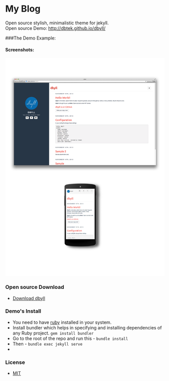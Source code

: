 My Blog
=====


Open source stylish, minimalistic theme for jekyll.  
Open source Demo: http://dbtek.github.io/dbyll/

###The Demo Example:

#### Screenshots:
![dbyll-screenshot](assets/media/dbyll-ss.png)


### Open source Download
* [Download dbyll](https://github.com/dbtek/dbyll/archive/master.zip)

### Demo's Install
- You need to have [ruby](https://www.ruby-lang.org/en/documentation/installation/) installed in your system.
- Install bundler which helps in specifying and installing dependencies of any Ruby project. ```gem install bundler```
- Go to the root of the repo and run this - ```bundle install```
- Then - ```bundle exec jekyll serve```
- 
### License
- [MIT](http://opensource.org/licenses/MIT)

